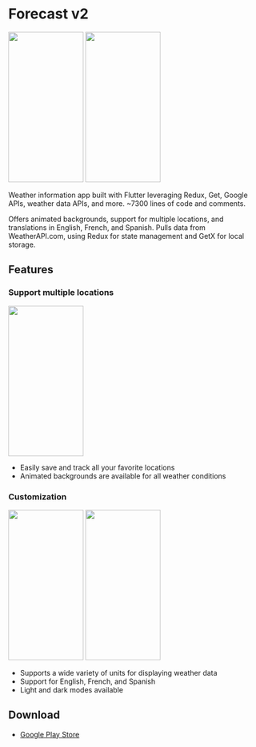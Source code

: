# Forecast v2

<img width="150" height="300" src="https://i.robjvan.ca/forecast/dark-mode-01.png"> <img width="150" height="300" src="https://i.robjvan.ca/forecast/dark-mode-02.png">

Weather information app built with Flutter leveraging Redux, Get, Google APIs, weather data APIs, and more. ~7300 lines of code and comments.

Offers animated backgrounds, support for multiple locations, and translations in English, French, and Spanish. Pulls data from WeatherAPI.com, using Redux for state management and GetX for local storage.

## Features

### Support multiple locations

<img width="150" height="300" src="https://i.robjvan.ca/forecast/dark-mode-03.png">

- Easily save and track all your favorite locations
- Animated backgrounds are available for all weather conditions

### Customization

<img width="150" height="300" src="https://i.robjvan.ca/forecast/light-mode-03.png"> <img width="150" height="300" src="https://i.robjvan.ca/forecast/light-mode-04.png">

- Supports a wide variety of units for displaying weather data
- Support for English, French, and Spanish
- Light and dark modes available

## Download

- [Google Play Store](https://play.google.com/store/apps/details?id=ca.robjvan.fancy_weather&fbclid=IwAR2dHSUIxEQY8JQcQiMvPp5x2w1-OTtyn4iKQHx0A-XK8T5_Q6l2legJ4LI)
